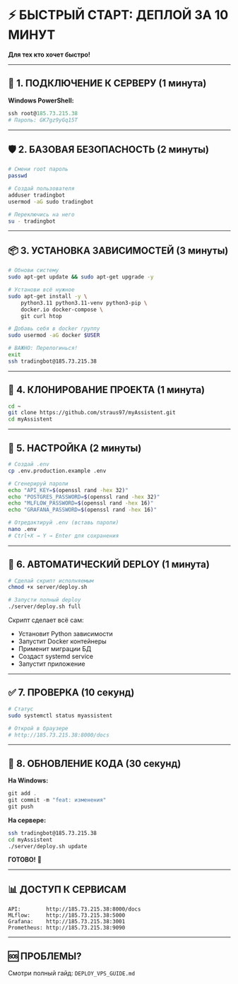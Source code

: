 # ⚡ БЫСТРЫЙ СТАРТ: ДЕПЛОЙ ЗА 10 МИНУТ

**Для тех кто хочет быстро!**

---

## 🔐 1. ПОДКЛЮЧЕНИЕ К СЕРВЕРУ (1 минута)

**Windows PowerShell:**

```powershell
ssh root@185.73.215.38
# Пароль: GK7gz9yGq15T
```

---

## 🛡️ 2. БАЗОВАЯ БЕЗОПАСНОСТЬ (2 минуты)

```bash
# Смени root пароль
passwd

# Создай пользователя
adduser tradingbot
usermod -aG sudo tradingbot

# Переключись на него
su - tradingbot
```

---

## 📦 3. УСТАНОВКА ЗАВИСИМОСТЕЙ (3 минуты)

```bash
# Обнови систему
sudo apt-get update && sudo apt-get upgrade -y

# Установи всё нужное
sudo apt-get install -y \
    python3.11 python3.11-venv python3-pip \
    docker.io docker-compose \
    git curl htop

# Добавь себя в docker группу
sudo usermod -aG docker $USER

# ВАЖНО: Перелогинься!
exit
ssh tradingbot@185.73.215.38
```

---

## 📂 4. КЛОНИРОВАНИЕ ПРОЕКТА (1 минута)

```bash
cd ~
git clone https://github.com/straus97/myAssistent.git
cd myAssistent
```

---

## 🔧 5. НАСТРОЙКА (2 минуты)

```bash
# Создай .env
cp .env.production.example .env

# Сгенерируй пароли
echo "API_KEY=$(openssl rand -hex 32)"
echo "POSTGRES_PASSWORD=$(openssl rand -hex 32)"
echo "MLFLOW_PASSWORD=$(openssl rand -hex 16)"
echo "GRAFANA_PASSWORD=$(openssl rand -hex 16)"

# Отредактируй .env (вставь пароли)
nano .env
# Ctrl+X → Y → Enter для сохранения
```

---

## 🚀 6. АВТОМАТИЧЕСКИЙ DEPLOY (1 минута)

```bash
# Сделай скрипт исполняемым
chmod +x server/deploy.sh

# Запусти полный deploy
./server/deploy.sh full
```

Скрипт сделает всё сам:
- Установит Python зависимости
- Запустит Docker контейнеры
- Применит миграции БД
- Создаст systemd service
- Запустит приложение

---

## ✅ 7. ПРОВЕРКА (10 секунд)

```bash
# Статус
sudo systemctl status myassistent

# Открой в браузере
# http://185.73.215.38:8000/docs
```

---

## 🔄 8. ОБНОВЛЕНИЕ КОДА (30 секунд)

**На Windows:**
```powershell
git add .
git commit -m "feat: изменения"
git push
```

**На сервере:**
```bash
ssh tradingbot@185.73.215.38
cd myAssistent
./server/deploy.sh update
```

**ГОТОВО!** 🎉

---

## 📊 ДОСТУП К СЕРВИСАМ

```
API:        http://185.73.215.38:8000/docs
MLflow:     http://185.73.215.38:5000
Grafana:    http://185.73.215.38:3001
Prometheus: http://185.73.215.38:9090
```

---

## 🆘 ПРОБЛЕМЫ?

Смотри полный гайд: `DEPLOY_VPS_GUIDE.md`



